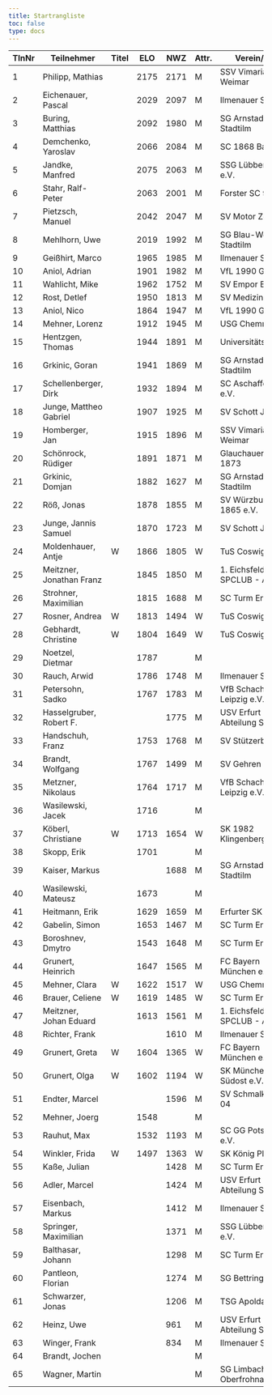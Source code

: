 ```yaml
---
title: Startrangliste
toc: false
type: docs
---
```


| TlnNr | Teilnehmer             | Titel | ELO  | NWZ  | Attr. | Verein/Ort                      | Land | Geburt | FideKenn. | PKZ      |
|-------|------------------------|-------|------|------|-------|----------------------------------|------|--------|-----------|----------|
| 1     | Philipp, Mathias        |       | 2175 | 2171 | M     | SSV Vimaria 91 Weimar            | GER  | 1999   | 12958883  | 10269201 |
| 2     | Eichenauer, Pascal      |       | 2029 | 2097 | M     | Ilmenauer SV                     | GER  | 1999   | 12991848  | 10276112 |
| 3     | Buring, Matthias        |       | 2092 | 1980 | M     | SG Arnstadt-Stadtilm             | GER  | 1981   | 4675134   | 10028474 |
| 4     | Demchenko, Yaroslav     |       | 2066 | 2084 | M     | SC 1868 Bamberg                  | UKR  | 2007   | 14186667  | 10794860 |
| 5     | Jandke, Manfred         |       | 2075 | 2063 | M     | SSG Lübbenau e.V.                | GER  | 1953   | 4642074   | 10094165 |
| 6     | Stahr, Ralf-Peter       |       | 2063 | 2001 | M     | Forster SC 95                    | GER  | 1958   | 4661745   | 10212741 |
| 7     | Pietzsch, Manuel        |       | 2042 | 2047 | M     | SV Motor Zeitz                   | GER  | 1986   | 4660404   | 10164540 |
| 8     | Mehlhorn, Uwe           |       | 2019 | 1992 | M     | SG Blau-Weiß Stadtilm            | GER  | 1961   | 4619552   | 10139500 |
| 9     | Geißhirt, Marco         |       | 1965 | 1985 | M     | Ilmenauer SV                     | GER  | 1990   | 4610563   | 10059257 |
| 10    | Aniol, Adrian           |       | 1901 | 1982 | M     | VfL 1990 Gera                    | GER  | 2005   | 16229967  | 10406227 |
| 11    | Wahlicht, Mike          |       | 1962 | 1752 | M     | SV Empor Erfurt                  | GER  | 1964   | 24677434  | 10233550 |
| 12    | Rost, Detlef            |       | 1950 | 1813 | M     | SV Medizin Erfurt                | GER  | 1962   | 4633156   | 10180917 |
| 13    | Aniol, Nico             |       | 1864 | 1947 | M     | VfL 1990 Gera                    | GER  | 2010   | 16287096  | 10695221 |
| 14    | Mehner, Lorenz          |       | 1912 | 1945 | M     | USG Chemnitz                     | GER  | 2008   | 16293096  | 10701073 |
| 15    | Hentzgen, Thomas        |       | 1944 | 1891 | M     | UniversitätsSPVER                | GER  | 1975   | 4652347   | 10080877 |
| 16    | Grkinic, Goran          |       | 1941 | 1869 | M     | SG Arnstadt-Stadtilm             | CRO  | 1964   | 14509121  | 10657157 |
| 17    | Schellenberger, Dirk    |       | 1932 | 1894 | M     | SC Aschaffenburg e.V.            | GER  | 1967   | 16284097  | 10188155 |
| 18    | Junge, Mattheo Gabriel  |       | 1907 | 1925 | M     | SV Schott Jena                   | GER  | 2012   | 34605908  | 10735175 |
| 19    | Homberger, Jan          |       | 1915 | 1896 | M     | SSV Vimaria 91 Weimar            | GER  | 1997   | 12995584  | 10088771 |
| 20    | Schönrock, Rüdiger      |       | 1891 | 1871 | M     | Glauchauer SC 1873               | GER  | 1962   | 4690940   | 10197367 |
| 21    | Grkinic, Domjan         |       | 1882 | 1627 | M     | SG Arnstadt-Stadtilm             | GER  | 2001   | 356284874 | 10717889 |
| 22    | Röß, Jonas              |       | 1878 | 1855 | M     | SV Würzburg von 1865 e.V.        | GER  | 2000   | 16288254  | 10713938 |
| 23    | Junge, Jannis Samuel    |       | 1870 | 1723 | M     | SV Schott Jena                   | GER  | 2004   | 34678255  | 10781883 |
| 24    | Moldenhauer, Antje      | W     | 1866 | 1805 | W     | TuS Coswig 1920                  | GER  | 1971   | 12984884  | 10145860 |
| 25    | Meitzner, Jonathan Franz|       | 1845 | 1850 | M     | 1. Eichsfelder SPCLUB - Abt.     | GER  | 2014   | 34616110  | 10768635 |
| 26    | Strohner, Maximilian    |       | 1815 | 1688 | M     | SC Turm Erfurt                   | GER  | 1993   | 34660607  | 10218260 |
| 27    | Rosner, Andrea          | W     | 1813 | 1494 | W     | TuS Coswig 1920                  | GER  | 1971   | 12984914  | 10180717 |
| 28    | Gebhardt, Christine     | W     | 1804 | 1649 | W     | TuS Coswig 1920                  | GER  | 1968   | 16205790  | 10058480 |
| 29    | Noetzel, Dietmar        |       | 1787 |      | M     |                                  | GER  | 1956   | 24643467  |          |
| 30    | Rauch, Arwid            |       | 1786 | 1748 | M     | Ilmenauer SV                     | GER  | 2003   | 16215923  | 10283822 |
| 31    | Petersohn, Sadko        |       | 1767 | 1783 | M     | VfB Schach Leipzig e.V.          | GER  | 1990   | 12966711  | 10162665 |
| 32    | Hasselgruber, Robert F. |       |      | 1775 | M     | USV Erfurt Abteilung Schach      | GER  | 1999   |           | 10793145 |
| 33    | Handschuh, Franz        |       | 1753 | 1768 | M     | SV Stützerbach                   | GER  | 1948   | 34602615  | 10073513 |
| 34    | Brandt, Wolfgang        |       | 1767 | 1499 | M     | SV Gehren 1911                   | GER  | 1960   | 16202465  | 10257345 |
| 35    | Metzner, Nikolaus       |       | 1764 | 1717 | M     | VfB Schach Leipzig e.V.          | GER  | 2002   | 16229908  | 10432482 |
| 36    | Wasilewski, Jacek       |       | 1716 |      | M     |                                  | POL  | 1981   | 41802756  |          |
| 37    | Köberl, Christiane      | W     | 1713 | 1654 | W     | SK 1982 Klingenberg e.V.         | GER  | 1975   | 34610707  | 10093020 |
| 38    | Skopp, Erik             |       | 1701 |      | M     |                                  | GER  | 1999   | 16201914  |          |
| 39    | Kaiser, Markus          |       |      | 1688 | M     | SG Arnstadt-Stadtilm             | GER  | 2009   | 34699694  | 10771939 |
| 40    | Wasilewski, Mateusz     |       | 1673 |      | M     |                                  | POL  | 2013   | 21092290  |          |
| 41    | Heitmann, Erik          |       | 1629 | 1659 | M     | Erfurter SK                      | GER  | 2012   | 34608940  | 10764825 |
| 42    | Gabelin, Simon          |       | 1653 | 1467 | M     | SC Turm Erfurt                   | GER  | 2000   | 34679928  | 10842701 |
| 43    | Boroshnev, Dmytro       |       | 1543 | 1648 | M     | SC Turm Erfurt                   | GER  | 2014   | 34163611  | 10868643 |
| 44    | Grunert, Heinrich       |       | 1647 | 1565 | M     | FC Bayern München e.V.           | GER  | 2009   | 16213416  | 10618904 |
| 45    | Mehner, Clara           | W     | 1622 | 1517 | W     | USG Chemnitz                     | GER  | 2011   | 34612165  | 10721535 |
| 46    | Brauer, Celiene         | W     | 1619 | 1485 | W     | SC Turm Erfurt                   | GER  | 2009   | 34663622  | 10724741 |
| 47    | Meitzner, Johan Eduard  |       | 1613 | 1561 | M     | 1. Eichsfelder SPCLUB - Abt.     | GER  | 2011   | 34623612  | 10768633 |
| 48    | Richter, Frank          |       |      | 1610 | M     | Ilmenauer SV                     | GER  | 1969   | 16279727  | 10175929 |
| 49    | Grunert, Greta          | W     | 1604 | 1365 | W     | FC Bayern München e.V.           | GER  | 2011   | 16258649  | 10665197 |
| 50    | Grunert, Olga           | W     | 1602 | 1194 | W     | SK München Südost e.V.           | GER  | 1975   | 16249810  | 10625166 |
| 51    | Endter, Marcel          |       |      | 1596 | M     | SV Schmalkalden 04               | GER  | 2000   | 34693980  | 10827525 |
| 52    | Mehner, Joerg           |       | 1548 |      | M     |                                  | GER  | 1973   | 34613331  |          |
| 53    | Rauhut, Max             |       | 1532 | 1193 | M     | SC GG Potsdam e.V.               | GER  | 2013   | 16292545  | 10741177 |
| 54    | Winkler, Frida          | W     | 1497 | 1363 | W     | SK König Plauen                  | GER  | 2012   | 34622322  | 10696879 |
| 55    | Kaße, Julian            |       |      | 1428 | M     | SC Turm Erfurt                   | GER  | 2006   | 533011346 | 10588483 |
| 56    | Adler, Marcel           |       |      | 1424 | M     | USV Erfurt Abteilung Schach      | GER  | 1979   | 533007276 | 10804293 |
| 57    | Eisenbach, Markus       |       |      | 1412 | M     | Ilmenauer SV                     | GER  | 1984   | 34663630  | 10043553 |
| 58    | Springer, Maximilian    |       |      | 1371 | M     | SSG Lübbenau e.V.                | GER  | 2002   | 16292103  | 10433145 |
| 59    | Balthasar, Johann       |       |      | 1298 | M     | SC Turm Erfurt                   | GER  | 2013   | 533015678 | 10809961 |
| 60    | Pantleon, Florian       |       |      | 1274 | M     | SG Bettringen                    | GER  | 1999   | 533016836 | 10535931 |
| 61    | Schwarzer, Jonas        |       |      | 1206 | M     | TSG Apolda                       | GER  | 2006   | 34686223  | 10829349 |
| 62    | Heinz, Uwe              |       |      | 961  | M     | USV Erfurt Abteilung Schach      | GER  | 1973   | 533015910 | 10760057 |
| 63    | Winger, Frank           |       |      | 834  | M     | Ilmenauer SV                     | GER  | 1964   | 16233069  | 10651767 |
| 64    | Brandt, Jochen          |       |      |      | M     |                                  | GER  | 1959   | 12944840  |          |
| 65    | Wagner, Martin          |       |      |      | M     | SG Limbach-Oberfrohna            | GER  | 1994   | 533015740 | 10876631 |
